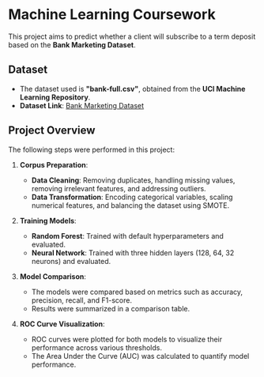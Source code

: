 # **Machine Learning Coursework**

This project aims to predict whether a client will subscribe to a term deposit based on the **Bank Marketing Dataset**.

## **Dataset**
- The dataset used is **"bank-full.csv"**, obtained from the **UCI Machine Learning Repository**.
- **Dataset Link**: [Bank Marketing Dataset](https://archive.ics.uci.edu/dataset/222/bank%2Bmarketing)

## **Project Overview**
The following steps were performed in this project:

1. **Corpus Preparation**:
   - **Data Cleaning**: Removing duplicates, handling missing values, removing irrelevant features, and addressing outliers.
   - **Data Transformation**: Encoding categorical variables, scaling numerical features, and balancing the dataset using SMOTE.

2. **Training Models**:
   - **Random Forest**: Trained with default hyperparameters and evaluated.
   - **Neural Network**: Trained with three hidden layers (128, 64, 32 neurons) and evaluated.

3. **Model Comparison**:
   - The models were compared based on metrics such as accuracy, precision, recall, and F1-score.
   - Results were summarized in a comparison table.

4. **ROC Curve Visualization**:
   - ROC curves were plotted for both models to visualize their performance across various thresholds.
   - The Area Under the Curve (AUC) was calculated to quantify model performance.
